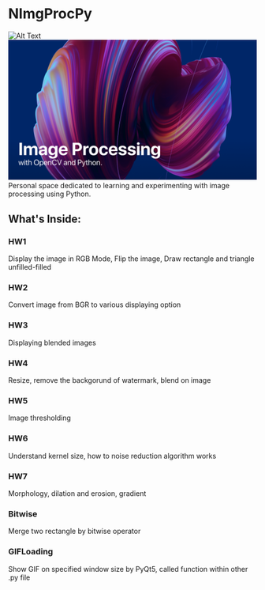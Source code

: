 # NImgProcPy

![Alt Text](relative/path/to/Assets/Readme/BG.png)
<img src="Assets/Readme/BG.png" alt="Background Image" width="600"/>
Personal space dedicated to learning and experimenting with image processing using Python. 

## What's Inside:

### HW1 
Display the image in RGB Mode, Flip the image, Draw rectangle and triangle unfilled-filled

### HW2 
Convert image from BGR to various displaying option

### HW3
Displaying blended images

### HW4
Resize, remove the backgorund of watermark, blend on image

### HW5
Image thresholding

### HW6
Understand kernel size, how to noise reduction algorithm works

### HW7
Morphology, dilation and erosion, gradient

### Bitwise
Merge two rectangle by bitwise operator

### GIFLoading
Show GIF on specified window size by PyQt5, called function within other .py file



